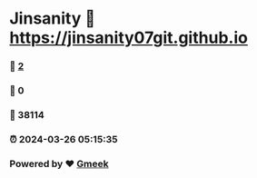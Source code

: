 # Jinsanity :link: https://jinsanity07git.github.io 
### :page_facing_up: [2](https://jinsanity07git.github.io/tag.html) 
### :speech_balloon: 0 
### :hibiscus: 38114 
### :alarm_clock: 2024-03-26 05:15:35 
### Powered by :heart: [Gmeek](https://github.com/Meekdai/Gmeek)
